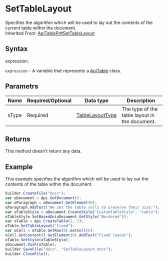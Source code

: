 # SetTableLayout

Specifies the algorithm which will be used to lay out the contents of the current table within the document.<br>Inherited From: [ApiTablePr#SetTableLayout](../../ApiTablePr/Methods/SetTableLayout.md)

## Syntax

expression.

`expression` - A variable that represents a [ApiTable](../ApiTable.md) class.

## Parametrs

| **Name** | **Required/Optional** | **Data type** | **Description** |
| ------------- | ------------- | ------------- | ------------- |
| sType | Required | [TableLayoutType](../../../Enumerations/TableLayoutType.md) | The type of the table layout in the document. |

## Returns

This method doesn't return any data.

## Example

This example specifies the algorithm which will be used to lay out the contents of the table within the document.

```javascript
builder.CreateFile("docx");
var oDocument = Api.GetDocument();
var oParagraph = oDocument.GetElement(0);
oParagraph.AddText("We set the table cells to preserve their size:");
var oTableStyle = oDocument.CreateStyle("CustomTableStyle", "table");
oTableStyle.SetBasedOn(oDocument.GetStyle("Bordered"));
var oTable = Api.CreateTable(3, 3);
oTable.SetTableLayout("fixed");
var oCell = oTable.GetRow(0).GetCell(0);
oCell.GetContent().GetElement(0).AddText("Fixed layout");
oTable.SetStyle(oTableStyle);
oDocument.Push(oTable);
builder.SaveFile("docx", "SetTableLayout.docx");
builder.CloseFile();
```